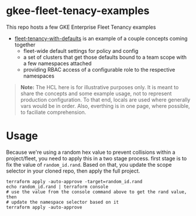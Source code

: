 # gkee-fleet-tenacy-examples
This repo hosts a few GKE Enterprise Fleet Tenancy examples

* [fleet-tenancy-with-defaults](fleet-tenancy-with-defaults) is an example of a couple concepts coming together
  * fleet-wide default settings for policy and config
  * a set of clusters that get those defaults bound to a team scope with a few namespaces attached
  * providing RBAC access of a configurable role to the respective namespaces

> **Note:**
> The HCL here is for illustrative purposes only. It is meant to share the concepts and some example usage, 
> not to represent production configuration. To that end, locals are used where generally vars would be in 
> order. Also, everthing is in one page, where possible, to faciliate comprehension.

# Usage 

Because we're using a random hex value to prevent collisions within a project/fleet, you need to apply this in a two stage process. first stage is to fix the value of `random_id.rand`. Based on that, you update the scope selector in your cloned repo, then apply the full project.

```
terraform apply -auto-approve -target=random_id.rand
echo random_id.rand | terraform console 
# use the value from the console command above to get the rand value, then
# update the namespace selector based on it
terraform apply -auto-approve 
```

